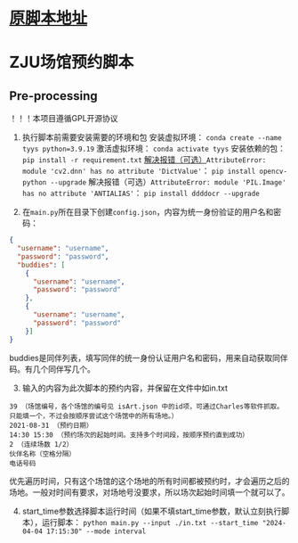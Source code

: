 # [原脚本地址](https://github.com/IshiKura-a/Quicker)

# ZJU场馆预约脚本
## Pre-processing

！！！本项目遵循GPL开源协议

1. 执行脚本前需要安装需要的环境和包
安装虚拟环境：
`conda create --name tyys python=3.9.19`
激活虚拟环境：
`conda activate tyys`
安装依赖的包：
`pip install -r requirement.txt`
[解决报错（可选）](https://github.com/facebookresearch/nougat/issues/40)`AttributeError: module 'cv2.dnn' has no attribute 'DictValue'`：
`pip install opencv-python --upgrade`
解决报错（可选）`AttributeError: module 'PIL.Image' has no attribute 'ANTIALIAS'`：
`pip install ddddocr --upgrade`

2. 在`main.py`所在目录下创建`config.json`，内容为统一身份验证的用户名和密码：
```json
{
  "username": "username",
  "password": "password",
  "buddies": [
    {
      "username": "username",
      "password": "password"
    },
    {
      "username": "username",
      "password": "password"
    }]
}
```
buddies是同伴列表，填写同伴的统一身份认证用户名和密码，用来自动获取同伴码。有几个同伴写几个。

3. 输入的内容为此次脚本的预约内容，并保留在文件中如in.txt
```
39 （场馆编号，各个场馆的编号见 isArt.json 中的id项，可通过Charles等软件抓取。只能填一个，不过会按顺序尝试这个场馆中的所有场地。）
2021-08-31 （预约日期）
14:30 15:30 （预约场次的起始时间。支持多个时间段，按顺序预约直到成功）
2 （连续场数 1/2）
伙伴名称（空格分隔）
电话号码
```
优先遍历时间，只有这个场馆的这个场地的所有时间都被预约时，才会遍历之后的场地。一般对时间有要求，对场地号没要求，所以场次起始时间填一个就可以了。

4. start_time参数选择脚本运行时间（如果不填start_time参数，默认立刻执行脚本），运行脚本：
`python main.py --input ./in.txt --start_time "2024-04-04 17:15:30" --mode interval`
